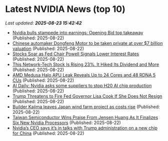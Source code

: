 # Latest NVIDIA News (top 10)
_Last updated: **2025-08-23 15:42:42**_

- [Nvidia bulls stampede into earnings: Opening Bid top takeaway](https://biztoc.com/x/43e7cf6ba37380ec) (Published: 2025-08-22)
- [Chinese automaker Dongfeng Motor to be taken private at over $7 billion valuation](https://biztoc.com/x/1e6693ef567963d6) (Published: 2025-08-22)
- [Stocks Soar as Fed Chair Powell Signals Lower Interest Rates](https://biztoc.com/x/32cc043a18fa497a) (Published: 2025-08-22)
- [This Network-Tech Stock Is Rising 23%. It Hiked Its Dividend and More](https://biztoc.com/x/5d6662a97370c947) (Published: 2025-08-22)
- [AMD Medusa Halo APU Leak Reveals Up to 24 Cores and 48 RDNA 5 CUs](https://www.techpowerup.com/340216/amd-medusa-halo-apu-leak-reveals-up-to-24-cores-and-48-rdna-5-cus) (Published: 2025-08-22)
- [AI Daily: Nvidia asks some suppliers to stop H20 AI chip production](https://thefly.com/permalinks/entry.php/id4187605/$PRIVATE;MSFT;SSNLF;AMKR;NVDA;HNHPF;META;AAPL;TSLA-AI-Daily-Nvidia-asks-some-suppliers-to-stop-H-AI-chip-production) (Published: 2025-08-22)
- [Trump Threatens to Fire Fed Governor Lisa Cook If She Does Not Resign](https://biztoc.com/x/70980fa286fc0728) (Published: 2025-08-22)
- [Builder Kajima leaves Japan wind farm project as costs rise](https://biztoc.com/x/905292e3bed56ee3) (Published: 2025-08-22)
- [Taiwan Semiconductor Wins Praise From Jensen Huang As It Finalizes Six New Nvidia Processors](https://biztoc.com/x/2b614226ae39dafa) (Published: 2025-08-22)
- [Nvidia’s CEO says it’s in talks with Trump administration on a new chip for China](https://biztoc.com/x/8cb2fc1cbda885c9) (Published: 2025-08-22)
